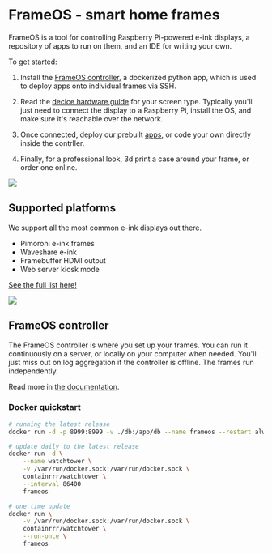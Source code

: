 # FrameOS - smart home frames

FrameOS is a tool for controlling Raspberry Pi-powered e-ink displays, a repository of apps to run on them, and an IDE for writing your own. 

To get started:

1. Install the [FrameOS controller](/installation/controller), a dockerized python app, which is used to deploy apps onto individual frames via SSH.

2. Read the [decice hardware guide](/devices) for your screen type. Typically you'll just need to connect the display to a Raspberry Pi, install the OS, and make sure it's reachable over the network. 

3. Once connected, deploy our prebuilt [apps](/apps), or code your own directly inside the contrller.

4. Finally, for a professional look, 3d print a case around your frame, or order one online.

![](https://frameos.net/assets/images/walkthrough-c32e7b67dd9a6f14ebef743755b0fc8e.gif)



## Supported platforms

We support all the most common e-ink displays out there.

- Pimoroni e-ink frames
- Waveshare e-ink
- Framebuffer HDMI output
- Web server kiosk mode

[See the full list here!](/devices)

![](https://frameos.net/assets/images/1-frames-d127cdd40eaec7b65932a78a7a2034ae.jpg)

## FrameOS controller

The FrameOS controller is where you set up your frames. You can run it continuously on a server, or locally on your computer when needed. You'll just miss out on log aggregation if the controller is offline. The frames run independently.

Read more in [the documentation](https://frameos.net/installation/controller).

### Docker quickstart

```bash
# running the latest release
docker run -d -p 8999:8999 -v ./db:/app/db --name frameos --restart always mariusandra/frameos

# update daily to the latest release
docker run -d \
    --name watchtower \
    -v /var/run/docker.sock:/var/run/docker.sock \
    containrrr/watchtower \
    --interval 86400
    frameos

# one time update
docker run \
    -v /var/run/docker.sock:/var/run/docker.sock \
    containrrr/watchtower \
    --run-once \
    frameos
```
